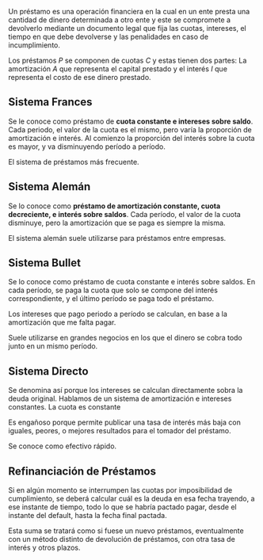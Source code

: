 Un préstamo es una operación financiera en la cual en un ente presta una cantidad de dinero determinada a otro ente y este se compromete a devolverlo mediante un documento legal que fija las cuotas, intereses, el tiempo en que debe devolverse y las penalidades en caso de incumplimiento.

Los préstamos $P$ se componen de cuotas $C$ y estas tienen dos partes: La amortización $A$ que representa el capital prestado y el interés $I$ que representa el costo de ese dinero prestado.

## Sistema Frances

Se le conoce como préstamo de **cuota constante e intereses sobre saldo**. Cada periodo, el valor de la cuota es el mismo, pero varía la proporción de amortización e interés. Al comienzo la proporción del interés sobre la cuota es mayor, y va disminuyendo período a período.

El sistema de préstamos más frecuente.

## Sistema Alemán

Se lo conoce como **préstamo de amortización constante, cuota decreciente, e interés sobre saldos**. Cada período, el valor de la cuota disminuye, pero la amortización que se paga es siempre la misma.

El sistema alemán suele utilizarse para préstamos entre empresas.

## Sistema Bullet

Se lo conoce como préstamo de cuota constante e interés sobre saldos. En cada período, se paga la cuota que solo se compone del interés correspondiente, y el último período se paga todo el préstamo.

Los intereses que pago periodo a período se calculan, en base a la amortización que me falta pagar.

Suele utilizarse en grandes negocios en los que el dinero se cobra todo junto en un mismo período.

## Sistema Directo

Se denomina así porque los intereses se calculan directamente sobra la deuda original. Hablamos de un sistema de amortización e intereses constantes. La cuota es constante

Es engañoso porque permite publicar una tasa de interés más baja con iguales, peores, o mejores resultados para el tomador del préstamo.

Se conoce como efectivo rápido.

## Refinanciación de Préstamos

Si en algún momento se interrumpen las cuotas por imposibilidad de cumplimiento, se deberá calcular cuál es la deuda en esa fecha trayendo, a ese instante de tiempo, todo lo que se habría pactado pagar, desde el instante del default, hasta la fecha final pactada.

Esta suma se tratará como si fuese un nuevo préstamos, eventualmente con un método distinto de devolución de préstamos, con otra tasa de interés y otros plazos.
